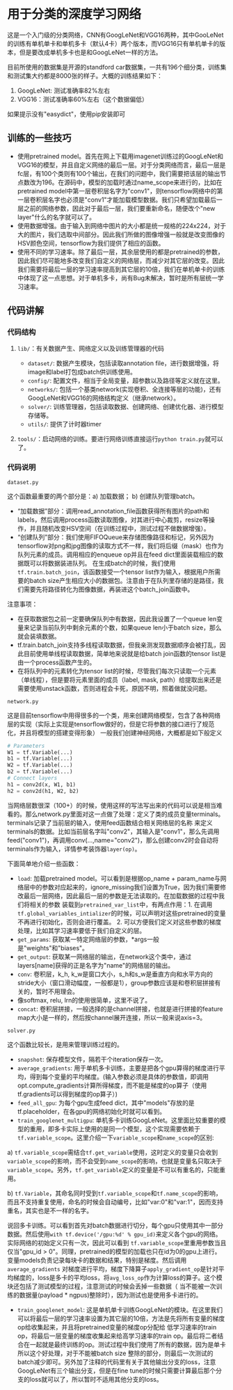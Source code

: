 # 用于分类的深度学习网络

这是一个入门级的分类网络，CNN有GoogLeNet和VGG16两种，其中GooLeNet的训练有单机单卡和单机多卡（默认4卡）两个版本，而VGG16只有单机单卡的版本，但是要改成单机多卡也是和GoogLeNet一样的方法。

目前所使用的数据集是开源的standford car数据集，一共有196个细分类，训练集和测试集大约都是8000张的样子。大概的训练结果如下：

1. GoogLeNet: 测试准确率82%左右
2. VGG16：测试准确率60%左右（这个数据偏低）

如果提示没有"easydict"，使用pip安装即可

## 训练的一些技巧

* 使用pretrained model。首先在网上下载用imagenet训练过的GoogLeNet和VGG16的模型，并且自定义网络的最后一层。对于分类网络而言，最后一层是fc层，有100个类则有100个输出，在我们的问题中，我们需要把该层的输出节点数改为196。在源码中，模型的加载时通过name_scope来进行的，比如在pretrained model中第一层卷积层名字为"conv1"，则tensorflow网络中的第一层卷积层名字也必须是"conv1"才能加载模型数据。我们只希望加载最后一层之前的网络参数，因此对于最后一层，我们要重新命名，随便改个"new layer"什么的名字就可以了。
* 使用数据增强。由于输入到网络中图片的大小都是统一规格的224x224，对于大的图片，我们选取中间部分。因此我们所做的图像增强一般就是改变图像的HSV颜色空间，tensorflow为我们提供了相应的函数。
* 使用不同的学习速率。除了最后一层，其余层使用的都是pretrained的参数，因此我们尽可能地多改变我们自定义的网络层，而减少对其它层的改变。因此我们需要将最后一层的学习速率提高到其它层的10倍，我们在单机单卡的训练中体现了这一点思想。对于单机多卡，尚有Bug未解决，暂时是所有层统一学习速率。

## 代码讲解

### 代码结构
1. `lib/`：有关数据产生、网络定义以及训练管理器的代码
    * `dataset/`: 数据产生模块，包括读取annotation file，进行数据增强，将image和label打包成batch供训练使用。
    * `config/`: 配置文件，相当于全局变量，超参数以及路径等定义就在这里。
    * `networks/`: 包括一个基类network(实现卷积、全连接等层的功能)，还有GoogLeNet和VGG16的网络结构定义（继承network）。
    * `solver/`: 训练管理器，包括读取数据、创建网络、创建优化器、进行模型存储等。
    * `utils/`: 提供了计时器timer
    
2. `tools/`：启动网络的训练。要进行网络训练直接运行`python train.py`就可以了。

### 代码说明
`dataset.py`

这个函数最重要的两个部分是：a) 加载数据； b) 创建队列管理batch。

* “加载数据”部分：调用read_annotation_file函数获得所有图片的path和labels，然后调用process函数读取图像，对其进行中心裁剪，resize等操作，并且随机改变HSV空间（在训练过程中，测试过程不做数据增强）。
* “创建队列”部分：我们使用FIFOQueue来存储图像路径和标记，另外因为tensorflow对png和jpg图像的读取方式不一样，我们将后缀（mask）也作为队列元素的成员。调用相应的enqueue op并且在feed dict里面装载相应的数据既可以将数据装进队列。
在生成batch的时候，我们使用`tf.train.batch_join`，该函数接受一个tensor list作为输入，根据用户所需要的batch size产生相应大小的数据包。注意由于在队列里存储的是路径，我们需要先将路径转化为图像数据，再装进这个batch_join函数中。

注意事项：
* 在获取数据包之前一定要确保队列中有数据，因此我设置了一个queue len变量来记录当前队列中剩余元素的个数，如果queue len小于batch size，那么就会装填数据。
* tf.train.batch_join支持多线程读取数据，但我亲测发现数据顺序会被打乱，因此目前使用单线程读取数据，简单地来说就是给batch join函数的tensor list是由一个process函数产生的。
* 在将队列中的元素转化为tensor list的时候，尽管我们每次只读取一个元素（单线程），但是要将元素里面的成员（label, mask, path）给提取出来还是需要使用unstack函数，否则进程会卡死，原因不明，照着做就没问题。

`network.py`

这是目前tensorflow中用得很多的一个类，用来创建网络模型，包含了各种网络层的实现（实际上实现是tensorflow做好的，但是它将参数的接口进行了规范化，并且将模型的搭建变得形象）
一般我们创建神经网络，大概都是如下般定义
```python
# Parameters
W1 = tf.Variable(...)
b1 = tf.Variable(...)
W2 = tf.Variable(...)
b2 = tf.Variable(...)
# Connect layers
h1 = conv2d(x, W1, b1)
h2 = conv2d(h1, W2, b2)
```
当网络层数很深（100+）的时候，使用这样的写法写出来的代码可以说是相当难看的。那么network.py里面对这一点做了处理：定义了类的成员变量terminals。terminals记录了当前层的输入，使用feed函数结合相关网络层的名称
来定义terminals的数据。比如当前层名字叫"conv2"，其输入是"conv1"，那么先调用feed("conv1")，再调用conv(...,name="conv2")，那么创建conv2时会自动将terminals作为输入，详情参考装饰器`layer(op)`。

下面简单地介绍一些函数：
* `load`: 加载pretrained model。可以看到是根据op_name + param_name与网络层中的参数对应起来的，ignore_missing我们设置为True，因为我们需要修改最后一层网络，因此最后一层的参数是无法读取的。在加载数据的过程中我们将相关的参数
装载到`pretrained_var_list`中，有两点作用：1. 在调用`tf.global_variables_intializer`的时候，可以声明对这些pretrained的变量不再进行初始化，否则会进行覆盖。 2. 可以方便我们定义对这些参数的梯度处理，比如其学习速率要低于我们自定义的层。
* `get_params`: 获取某一特定网络层的参数，*args一般是"weights"和"biases"。
* `get_output`: 获取某一网络层的输出，在network这个类中，通过layers[name]获得的正是名字为"name"的网络层的输出。
* `conv`: 卷积层，k_h, k_w是窗口大小，s_h和s_w是垂直方向和水平方向的stride大小（窗口滑动幅度，一般都是1），group参数应该是和卷积层拼接有关的，暂时不用理会。
* 像softmax, relu, lrn的使用很简单，这里不说了。
* `concat`: 卷积层拼接，一般选择的是channel拼接，也就是进行拼接的feature map大小是一样的，然后按channel展开连接，所以一般来说axis=3。

`solver.py`

这个函数比较长，是用来管理训练过程的。
* `snapshot`: 保存模型文件，隔若干个iteration保存一次。
* `average_gradients`: 用于单机多卡训练，主要是把各个gpu算得的梯度进行平均，得到每个变量的平均梯度。(输入参数必须是具体的参数值，即调用opt.compute_gradients计算所得梯度，而不能是梯度的op算子（使用tf.gradients可以得到梯度的op算子）)
* `feed_all_gpu`: 为每个gpu生成feed dict，其中"models"存放的是tf.placeholder，在各gpu的网络初始化时就可以看到。
* `train_googlenet_multigpu`: 单机多卡训练GoogLeNet。这里面比较重要的模型的重用，即多卡实际上使用的是同一个模型，这个实现需要依赖于`tf.variable_scope`。这里介绍一下`variable_scope`和`name_scope`的区别:

a) `tf.variable_scope`需结合`tf.get_variable`使用，这时定义的变量只会收到`variable_scope`的影响，而不会受到`name_scope`的影响，也就是变量名只取决于`variable_scope`。另外，`tf.get_variable`定义的变量是不可以有重名的，只能重用。

b) `tf.Variable`，其命名同时受到`tf.variable_scope`和`tf.name_scope`的影响，而且不支持重复使用，命名的时候会自动编号，比如"var:0"和"var:1"，因而支持重名，其实也是不一样的名字。

说回多卡训练。可以看到首先对batch数据进行切分，每个gpu只使用其中一部分数据。然后使用`with tf.device('/gpu:%d' % gpu_id)`来定义各个gpu的网络。实际网络的初始定义只有一次，因此可以看到
`tf.variable_scope`里重用参数当且仅当"gpu_id > 0"。同理，pretrained的模型的加载也只在id为0的gpu上进行。变量models负责记录每块卡的数据和结果，特别是梯度。然后调用`average_gradients`
对梯度进行平均，梯度下降算子`apply_gradient_op`是针对平均梯度的，loss是多卡的平均loss，将`avg_loss_op`作为计算loss的算子。这个模块还包括了测试模型的过程，注意测试的时候会丢掉一些数据（
当不能被一次训练的数据量(payload * ngpus)整除时），因为测试也是使用多卡进行的。

* `train_googlenet_model`: 这是单机单卡训练GoogLeNet的模块。在这里我们可以将最后一层的学习速率设置为其它层的10倍，方法是先将所有变量的梯度op给收集起来，并且将pretrained变量的梯度op分配给
低学习速率的train op，将最后一层变量的梯度收集起来给高学习速率的train op。最后将二者结合在一起就是最终训练的op。测试过程中我们使用了所有的数据，因为是单卡所以这个好处理，对于不能被batch size
整除的部分，则最后一次测试的batch减少即可。另外加了注释的代码里有关于其他输出分支的loss，注意GoogLeNet有三个输出分支，但是在fine tune的时候只需要计算最后那个分支的loss就可以了，所以暂时不适用其他分支的loss。


